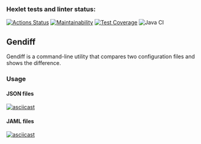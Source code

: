 ### Hexlet tests and linter status:
[![Actions Status](https://github.com/Parfenix/java-project-71/actions/workflows/hexlet-check.yml/badge.svg)](https://github.com/Parfenix/java-project-71/actions)
[![Maintainability](https://api.codeclimate.com/v1/badges/8bc3ad7062b69de7e0a5/maintainability)](https://codeclimate.com/github/Parfenix/java-project-71/maintainability)
[![Test Coverage](https://api.codeclimate.com/v1/badges/8bc3ad7062b69de7e0a5/test_coverage)](https://codeclimate.com/github/Parfenix/java-project-71/test_coverage)
![Java CI](https://github.com/Parfenix/java-project-71/actions/workflows/ci.yml/badge.svg)


## Gendiff

Gendiff is a command-line utility that compares two configuration files and shows the difference.

### Usage
#### JSON files
[![asciicast](https://asciinema.org/a/mGGuXUgvwoqodYhorubfNFzvD.svg)](https://asciinema.org/a/mGGuXUgvwoqodYhorubfNFzvD)
#### JAML files
[![asciicast](https://asciinema.org/a/HNqnQZLy96R7UlWiiyjPAGumz.svg)](https://asciinema.org/a/HNqnQZLy96R7UlWiiyjPAGumz)
